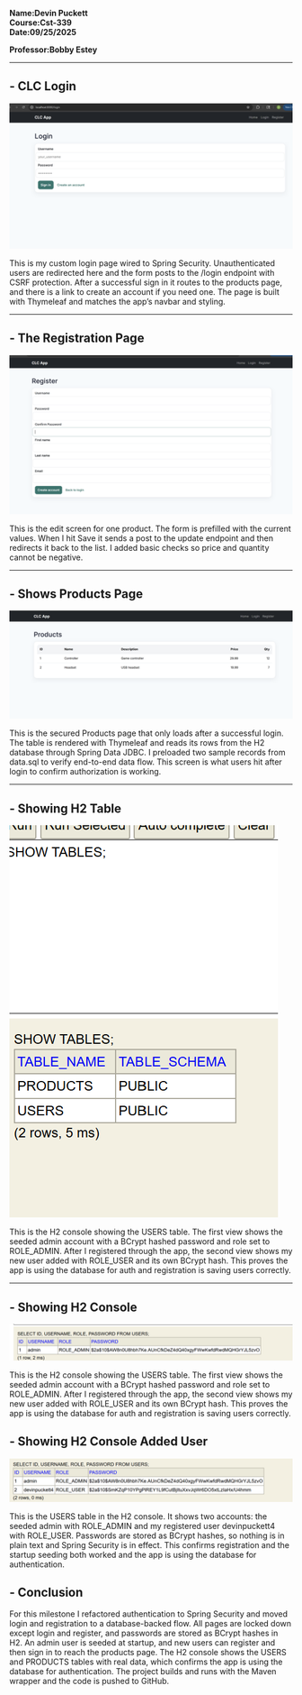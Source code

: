 **Name:Devin Puckett**  
**Course:Cst-339**  
**Date:09/25/2025** 

**Professor:Bobby Estey**


---


## - CLC Login
![Build success](login.png)

This is my custom login page wired to Spring Security. Unauthenticated users are redirected here and the form posts to the /login endpoint with CSRF protection. After a successful sign in it routes to the products page, and there is a link to create an account if you need one. The page is built with Thymeleaf and matches the app’s navbar and styling.

---

## - The Registration Page
![Build success](register.png)

This is the edit screen for one product. The form is prefilled with the current values. When I hit Save it sends a post to the update endpoint and then redirects it back to the list. I added basic checks so price and quantity cannot be negative. 

---

## - Shows Products Page
![Build success](products.png)

This is the secured Products page that only loads after a successful login. The table is rendered with Thymeleaf and reads its rows from the H2 database through Spring Data JDBC. I preloaded two sample records from data.sql to verify end-to-end data flow. This screen is what users hit after login to confirm authorization is working.

---

## - Showing H2 Table
![Build success](h2table.png)

This is the H2 console showing the USERS table. The first view shows the seeded admin account with a BCrypt hashed password and role set to ROLE_ADMIN. After I registered through the app, the second view shows my new user added with ROLE_USER and its own BCrypt hash. This proves the app is using the database for auth and registration is saving users correctly.

---

## - Showing H2 Console
![Build success](user.png)

This is the H2 console showing the USERS table. The first view shows the seeded admin account with a BCrypt hashed password and role set to ROLE_ADMIN. After I registered through the app, the second view shows my new user added with ROLE_USER and its own BCrypt hash. This proves the app is using the database for auth and registration is saving users correctly.


## - Showing H2 Console Added User
![Build success](user2.png)

This is the USERS table in the H2 console. It shows two accounts: the seeded admin with ROLE_ADMIN and my registered user devinpuckett4 with ROLE_USER. Passwords are stored as BCrypt hashes, so nothing is in plain text and Spring Security is in effect. This confirms registration and the startup seeding both worked and the app is using the database for authentication.


## - Conclusion
For this milestone I refactored authentication to Spring Security and moved login and registration to a database-backed flow. All pages are locked down except login and register, and passwords are stored as BCrypt hashes in H2. An admin user is seeded at startup, and new users can register and then sign in to reach the products page. The H2 console shows the USERS and PRODUCTS tables with real data, which confirms the app is using the database for authentication. The project builds and runs with the Maven wrapper and the code is pushed to GitHub.
